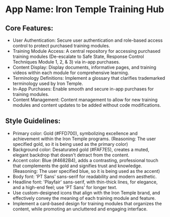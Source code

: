 # **App Name**: Iron Temple Training Hub

## Core Features:

- User Authentication: Secure user authentication and role-based access control to protect purchased training modules.
- Training Module Access: A central repository for accessing purchased training modules (De-escalate to Safe State, Response Control Techniques Module 1, 2, & 3) via in-app purchases.
- Content Display: Display documents, informative pages, and training videos within each module for comprehensive learning.
- Terminology Definitions: Implement a glossary that clarifies trademarked terminology used by Iron Temple.
- In-App Purchases: Enable smooth and secure in-app purchases for training modules.
- Content Management: Content management to allow for new training modules and content updates to be added without code modifications.

## Style Guidelines:

- Primary color: Gold (#FFD700), symbolizing excellence and achievement within the Iron Temple programs. (Reasoning: The user specified gold, so it is being used as the primary color)
- Background color: Desaturated gold (#FAF7E5), creates a muted, elegant backdrop that doesn't detract from the content.
- Accent color: Blue (#4682B4), adds a contrasting, professional touch that complements the gold and signifies trust and knowledge. (Reasoning: The user specified blue, so it is being used as the accent)
- Body font: 'PT Sans' sans-serif for readability and modern aesthetic.
- Headline font: 'Playfair' sans-serif, with thin-thick lines, for elegance, and a high-end feel; use 'PT Sans' for longer text. 
- Use custom-designed icons that align with the Iron Temple brand, and effectively convey the meaning of each training module and feature. 
- Implement a card-based design for training modules that organizes the content, while promoting an uncluttered and engaging interface.